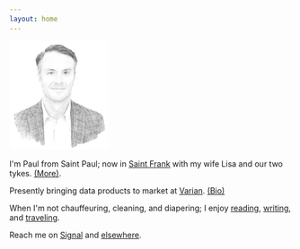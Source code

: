 ```yaml
---
layout: home
---
```


<!-- Google Tag Manager (noscript) -->
<noscript><iframe src="https://www.googletagmanager.com/ns.html?id=GTM-MMZNFRB"
height="0" width="0" style="display:none;visibility:hidden"></iframe></noscript>
<!-- End Google Tag Manager (noscript) -->

<img src="/assets/og/pmb.sketch.png" width="35%" height="35%">

I'm Paul from Saint Paul; now in [Saint Frank](/places/) with my wife Lisa and our two tykes. [(More)](/infobox/).

Presently bringing data products to market at <a href="https://varian.com" target="_blank">Varian</a>. [(Bio)](/bio/)

When I'm not chauffeuring, cleaning, and diapering; I enjoy [reading](/books/), [writing](/blog/), and [traveling](/countries/).

Reach me on <a href="https://signal.org" target="_blank">Signal</a> and [elsewhere](/contact/).
